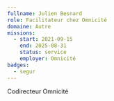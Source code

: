 ```yaml
---
fullname: Julien Besnard
role: Facilitateur chez Omnicité
domaine: Autre
missions:
  - start: 2021-09-15
    end: 2025-08-31
    status: service
    employer: Omnicité
badges:
  - segur
---
```

Codirecteur Omnicité